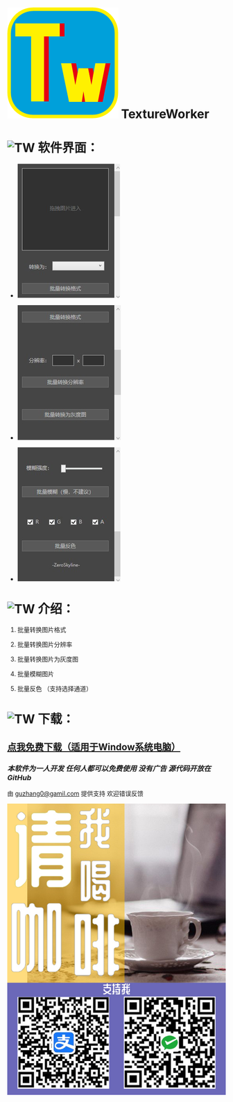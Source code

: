 # ![TW](icon.png) TextureWorker


# ![TW](icon.ico) 软件界面：
  - ![TextureWorker](1.jpg)

  - ![TextureWorker](2.jpg)

  - ![TextureWorker](3.jpg)

# ![TW](icon.ico) 介绍：

  1. 批量转换图片格式

  2. 批量转换图片分辨率

  3. 批量转换图片为灰度图

  5. 批量模糊图片

  6. 批量反色 （支持选择通道）

# ![TW](icon.ico) 下载：

## [点我免费下载（适用于Window系统电脑）](https://github.com/PMZeroSkyline/WPF_TextureWorker/raw/main/TextureWorker/TextureWorker/bin/Release/TextureWorker.exe)

### *本软件为一人开发 任何人都可以免费使用 没有广告 源代码开放在GitHub*

由 guzhang0@gamil.com 提供支持 欢迎错误反馈

![请我喝杯咖啡](4.jpg)
